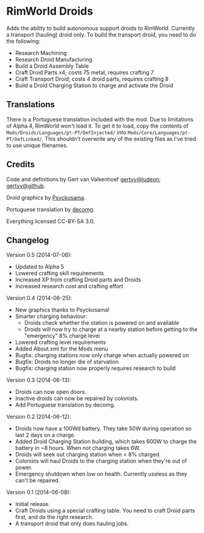 RimWorld Droids
===============

Adds the ability to build autonomous support droids to RimWorld. Currently a
transport (hauling) droid only. To build the transport droid, you need to do
the following:

  - Research Machining
  - Research Droid Manufacturing
  - Build a Droid Assembly Table
  - Craft Droid Parts x4; costs 75 metal, requires crafting 7
  - Craft Transport Droid; costs 4 droid parts, requires crafting 8
  - Build a Droid Charging Station to charge and activate the Droid

Translations
------------

There is a Portuguese translation included with the mod. Due to limitations of
Alpha 4, RimWorld won't load it. To get it to load, copy the contents of
`Mods/Droids/Languages/pt-PT/DefInjected/` into
`Mods/Core/Languages/pt-PT/DefLinked/`. This shouldn't overwrite any of the
existing files as I've tried to use unique filenames.

Credits
-------

Code and definitions by Gert van Valkenhoef [gertvv@ludeon](http://ludeon.com/forums/index.php?action=profile;u=7550); [gertvv@github](https://github.com/gertvv/).

Droid graphics by [Psyckosama](http://ludeon.com/forums/index.php?action=profile;u=2603).

Portuguese translation by [decomg](http://ludeon.com/forums/index.php?action=profile;u=5968).

Everything licensed CC-BY-SA 3.0.

Changelog
---------

Version 0.5 (2014-07-06):

  - Updated to Alpha 5
  - Lowered crafting skill requirements
  - Increased XP from crafting Droid parts and Droids
  - Increased research cost and crafting effort

Version 0.4 (2014-06-25):

  - New graphics thanks to Psyckosama!
  - Smarter charging behaviour:
      - Droids check whether the station is powered on and available
      - Droids will now try to charge at a nearby station before getting
        to the "emergency" 8% charge level
  - Lowered crafting level requirements
  - Added About.xml for the Mods menu
  - Bugfix: charging stations now only charge when actually powered on
  - Bugfix: Droids no longer die of starvation
  - Bugfix: charging station now properly requires research to build

Version 0.3 (2014-06-13):

  - Droids can now open doors.
  - Inactive droids can now be repaired by colonists.
  - Add Portuguese translation by decomg.

Version 0.2 (2014-06-12):

  - Droids now have a 100Wd battery. They take 50W during operation so last 2
    days on a charge.
  - Added Droid Charging Station building, which takes 600W to charge the
    battery in ~8 hours. When not charging takes 6W.
  - Droids will seek out charging station when < 8% charged.
  - Colonists will haul Droids to the charging station when they're out of
    power.
  - Emergency shutdown when low on health. Currently useless as they can't be
    repaired.

Version 0.1 (2014-06-08):

  - Initial release.
  - Craft Droids using a special crafting table. You need to craft Droid parts
    first, and do the right research.
  - A transport droid that only does hauling jobs.

